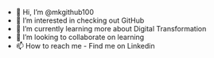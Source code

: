 - 👋 Hi, I’m @mkgithub100
- 👀 I’m interested in checking out GitHub
- 🌱 I’m currently learning more about Digital Transformation 
- 💞️ I’m looking to collaborate on learning
- 📫 How to reach me - Find me on Linkedin

<!---
mkgithub100/mkgithub100 is a ✨ special ✨ repository because its `README.md` (this file) appears on your GitHub profile.
You can click the Preview link to take a look at your changes.
--->
